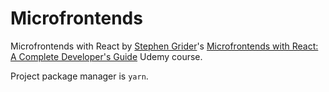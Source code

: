 # Microfrontends

Microfrontends with React by [Stephen Grider](https://www.udemy.com/course/microfrontend-course/#instructor-1)'s [Microfrontends with React: A Complete Developer's Guide](https://www.udemy.com/course/microfrontend-course/) Udemy course.

Project package manager is `yarn`.

